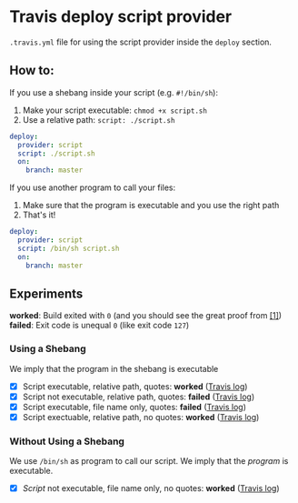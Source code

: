 # Travis deploy script provider

`.travis.yml` file for using the script provider inside the `deploy` section.

## How to:
If you use a shebang inside your script (e.g. `#!/bin/sh`):
1. Make your script executable: `chmod +x script.sh`
2. Use a relative path: `script: ./script.sh`

```yml
deploy:
  provider: script
  script: ./script.sh
  on:
    branch: master
```

If you use another program to call your files:
1. Make sure that the program is executable and you use the right path
2. That's it!

```yml
deploy:
  provider: script
  script: /bin/sh script.sh
  on:
    branch: master
```

## Experiments
**worked**: Build exited with `0` (and you should see the great proof from [[1]](http://mathoverflow.net/a/42519))
**failed**: Exit code is unequal `0` (like exit code `127`)

### Using a Shebang
We imply that the program in the shebang is executable

- [x] Script executable, relative path, quotes: **worked** ([Travis log](https://travis-ci.org/filipre/travis-deploy-script-yml/builds/136508863))
- [x] Script not executable, relative path, quotes: **failed** ([Travis log](https://travis-ci.org/filipre/travis-deploy-script-yml/builds/136511458))
- [x] Script executable, file name only, quotes: **failed** ([Travis log](https://travis-ci.org/filipre/travis-deploy-script-yml/builds/136514030))
- [x] Script exectuable, relative path, no quotes: **worked** ([Travis log](https://travis-ci.org/filipre/travis-deploy-script-yml/builds/136519782))

### Without Using a Shebang
We use `/bin/sh` as program to call our script. We imply that the *program* is executable.

- [x] *Script* not executable, file name only, no quotes: **worked** ([Travis log](https://travis-ci.org/filipre/travis-deploy-script-yml/builds/136525143))
